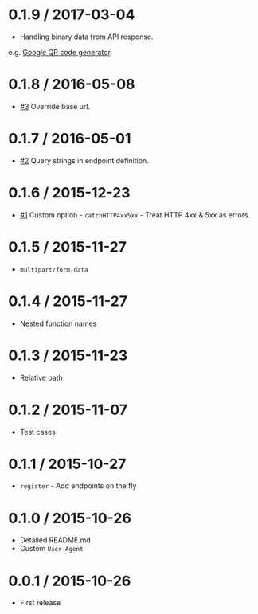 0.1.9 / 2017-03-04
==================

  * Handling binary data from API response.

  e.g. [Google QR code generator]( https://chart.googleapis.com/chart?chs=150x150&cht=qr&chl=Hello%20wrapi).

0.1.8 / 2016-05-08
==================

  * [#3](https://github.com/palanik/wrapi/issues/3) Override base url.

0.1.7 / 2016-05-01
==================

  * [#2](https://github.com/palanik/wrapi/issues/2) Query strings in endpoint definition.

0.1.6 / 2015-12-23
==================

  * [#1](https://github.com/palanik/wrapi/issues/1) Custom option - `catchHTTP4xx5xx` - Treat HTTP 4xx & 5xx as errors.

0.1.5 / 2015-11-27
==================

  * `multipart/form-data`

0.1.4 / 2015-11-27
==================

  * Nested function names

0.1.3 / 2015-11-23
==================

  * Relative path

0.1.2 / 2015-11-07
==================

  * Test cases

0.1.1 / 2015-10-27
==================

  * `register` - Add endpoints on the fly

0.1.0 / 2015-10-26
==================

  * Detailed README.md
  * Custom `User-Agent`

0.0.1 / 2015-10-26
==================

 * First release
